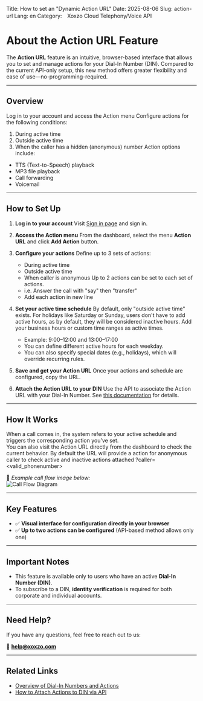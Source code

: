Title: How to set an "Dynamic Action URL"
Date: 2025-08-06
Slug: action-url
Lang: en
Category:　Xoxzo Cloud Telephony/Voice API

# About the Action URL Feature

The **Action URL** feature is an intuitive, browser-based interface that allows you to set and manage actions for your Dial-In Number (DIN). Compared to the current API-only setup, this new method offers greater flexibility and ease of use—no-programming-required.

---

## Overview

Log in to your account and access the Action menu
Configure actions for the following conditions:
  1. During active time
  2. Outside active time
  3. When the caller has a hidden (anonymous) number
Action options include:
  - TTS (Text-to-Speech) playback
  - MP3 file playback
  - Call forwarding
  - Voicemail

---

## How to Set Up

1. **Log in to your account**
   Visit [Sign in page](https://www.xoxzo.com/en/accounts/login/) and sign in.

2. **Access the Action menu**
   From the dashboard, select the menu **Action URL** and click **Add Action** button.

3. **Configure your actions**
   Define up to 3 sets of actions:
     - During active time
     - Outside active time
     - When caller is anonymous
   Up to 2 actions can be set to each set of actions.
      - i.e. Answer the call with "say" then "transfer"
      - Add each action in new line

4. **Set your active time schedule**
   By default, only "outside active time" exists. For holidays like Saturday or Sunday, users don't have to add active hours, as by default, they will be considered inactive hours. 
   Add your business hours or custom time ranges as active times.
     - Example: 9:00–12:00 and 13:00–17:00
     - You can define different active hours for each weekday.
     - You can also specify special dates (e.g., holidays), which will override recurring rules.

5. **Save and get your Action URL**
   Once your actions and schedule are configured, copy the URL.

6. **Attach the Action URL to your DIN**
   Use the API to associate the Action URL with your Dial-In Number.
   See [this documentation](https://docs.xoxzo.com/en/din#attach-an-action-to-the-dial-in-number-via-api) for details.

---

## How It Works

When a call comes in, the system refers to your active schedule and triggers the corresponding action you’ve set.  
You can also visit the Action URL directly from the dashboard to check the current behavior. By default the URL will provide a action for anonymous caller to check active and inactive actions attached <action-url>?caller=<valid_phonenumber>

📌 *Example call flow image below:*  
![Call Flow Diagram](Insert-your-image-URL-here)

---

## Key Features

- ✅ **Visual interface for configuration directly in your browser**
- ✅ **Up to two actions can be configured** (API-based method allows only one)

---

## Important Notes

- This feature is available only to users who have an active **Dial-In Number (DIN)**.
- To subscribe to a DIN, **identity verification** is required for both corporate and individual accounts.

---

## Need Help?

If you have any questions, feel free to reach out to us:

📧 **help@xoxzo.com**

---

## Related Links

- [Overview of Dial-In Numbers and Actions](https://docs.xoxzo.com/en/din#what-are-actions)
- [How to Attach Actions to DIN via API](https://docs.xoxzo.com/en/din#attach-an-action-to-the-dial-in-number-via-api)
